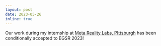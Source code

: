 ```yaml
---
layout: post
date: 2023-05-26
inline: true
---
```


Our work during my internship at <a target="_blank" href="https://about.facebook.com/realitylabs/">Meta Reality Labs, PIttsburgh</a> has been conditionally accepted to EGSR 2023!